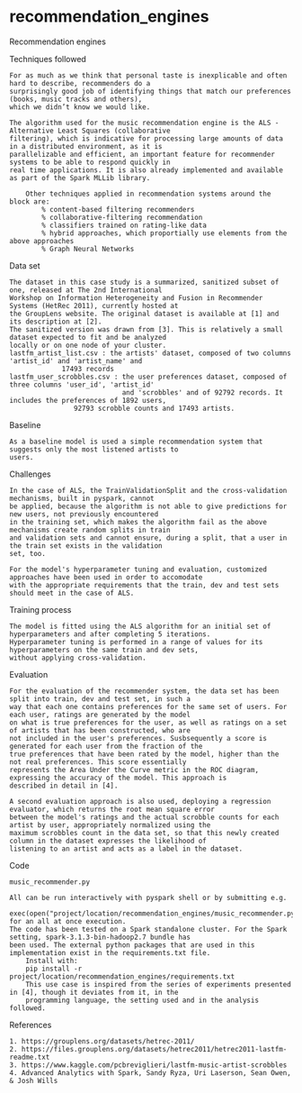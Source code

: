 # recommendation_engines

Recommendation engines
    
 
 
Techniques followed

	For as much as we think that personal taste is inexplicable and often hard to describe, recommenders do a
	surprisingly good job of identifying things that match our preferences (books, music tracks and others),
	which we didn’t know we would like.
	
	The algorithm used for the music recommendation engine is the ALS - Alternative Least Squares (collaborative
	filtering), which is indicative for processing large amounts of data in a distributed environment, as it is
	parallelizable and efficient, an important feature for recommender systems to be able to respond quickly in 
	real time applications. It is also already implemented and available as part of the Spark MLLib library.

    	Other techniques applied in recommendation systems around the block are:
        	% content-based filtering recommenders
        	% collaborative-filtering recommendation
        	% classifiers trained on rating-like data
        	% hybrid approaches, which proportially use elements from the above approaches
        	% Graph Neural Networks
	


Data set
   
   	The dataset in this case study is a summarized, sanitized subset of one, released at The 2nd International
	Workshop on Information Heterogeneity and Fusion in Recommender Systems (HetRec 2011), currently hosted at
	the GroupLens website. The original dataset is available at [1] and its description at [2].
	The sanitized version was drawn from [3]. This is relatively a small dataset expected to fit and be analyzed 
	locally or on one node of your cluster.
	lastfm_artist_list.csv : the artists' dataset, composed of two columns 'artist_id' and 'artist_name' and
				 17493 records					 
	lastfm_user_scrobbles.csv : the user preferences dataset, composed of three columns 'user_id', 'artist_id' 
	                            and 'scrobbles' and of 92792 records. It includes the preferences of 1892 users,
				    92793 scrobble counts and 17493 artists.
    
	

Baseline
	
	As a baseline model is used a simple recommendation system that suggests only the most listened artists to 
	users.	
	
	
	
Challenges
	
	In the case of ALS, the TrainValidationSplit and the cross-validation mechanisms, built in pyspark, cannot 
	be applied, because the algorithm is not able to give predictions for new users, not previously encountered
	in the training set, which makes the algorithm fail as the above mechanisms create random splits in train 
	and validation sets and cannot ensure, during a split, that a user in the train set exists in the validation
	set, too. 
	
	For the model's hyperparameter tuning and evaluation, customized approaches have been used in order to accomodate
	with the appropriate requirements that the train, dev and test sets should meet in the case of ALS. 	
     
	 

Training process
    
	The model is fitted using the ALS algorithm for an initial set of hyperparameters and after completing 5 iterations.
	Hyperparameter tuning is performed in a range of values for its hyperparameters on the same train and dev sets, 
	without applying cross-validation.
	
   	

Evaluation

	For the evaluation of the recommender system, the data set has been split into train, dev and test set, in such a
	way that each one contains preferences for the same set of users. For each user, ratings are generated by the model
	on what is true preferences for the user, as well as ratings on a set of artists that has been constructed, who are 
	not included in the user's preferences. Susbsequently a score is generated for each user from the fraction of the 
	true preferences that have been rated by the model, higher than the not real preferences. This score essentially 
	represents the Area Under the Curve metric in the ROC diagram, expressing the accuracy of the model. This approach is
	described in detail in [4].
	
	A second evaluation approach is also used, deploying a regression evaluator, which returns the root mean square error 
	between the model's ratings and the actual scrobble counts for each artist by user, appropriately normalized using the 
	maximum scrobbles count in the data set, so that this newly created column in the dataset expresses the likelihood of 
	listening to an artist and acts as a label in the dataset.
    
    
 
Code

	music_recommender.py
   
   	All can be run interactively with pyspark shell or by submitting e.g. 
       	    exec(open("project/location/recommendation_engines/music_recommender.py").read()) for an all at once execution.
	The code has been tested on a Spark standalone cluster. For the Spark setting, spark-3.1.3-bin-hadoop2.7 bundle has 
	been used. The external python packages that are used in this implementation exist in the requirements.txt file. 
    	Install with: 
		pip install -r project/location/recommendation_engines/requirements.txt
    	This use case is inspired from the series of experiments presented in [4], though it deviates from it, in the
    	programming language, the setting used and in the analysis followed.
   


References

	1. https://grouplens.org/datasets/hetrec-2011/
	2. https://files.grouplens.org/datasets/hetrec2011/hetrec2011-lastfm-readme.txt
	3. https://www.kaggle.com/pcbreviglieri/lastfm-music-artist-scrobbles
	4. Advanced Analytics with Spark, Sandy Ryza, Uri Laserson, Sean Owen, & Josh Wills
	
